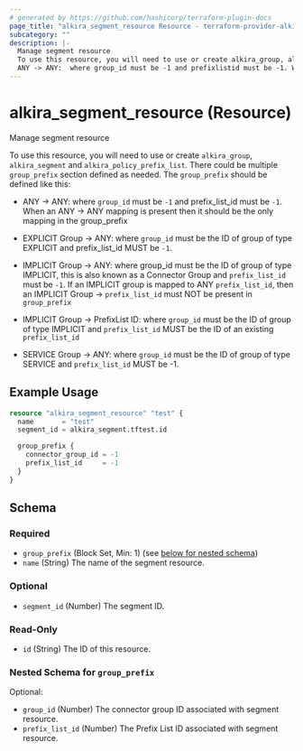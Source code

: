 ```yaml
---
# generated by https://github.com/hashicorp/terraform-plugin-docs
page_title: "alkira_segment_resource Resource - terraform-provider-alkira"
subcategory: ""
description: |-
  Manage segment resource
  To use this resource, you will need to use or create alkira_group, alkira_segment and alkira_policy_prefix_list. There could be multiple group_prefix section defined as needed. The group_prefix should be defined like this:
  ANY -> ANY:  where group_id must be -1 and prefixlistid must be -1. When an ANY -> ANY mapping is present then it should be the only mapping in the group_prefixEXPLICIT Group -> ANY:  where group_id must be the ID of group of type EXPLICIT and prefixlistid MUST be -1.IMPLICIT Group -> ANY: where group_id must be the ID of group of type IMPLICIT, this is also known as a Connector Group and prefix_list_id must be -1. If an IMPLICIT group is mapped to ANY prefix_list_id, then an IMPLICIT Group -> prefix_list_id must NOT be present in group_prefixIMPLICIT Group -> PrefixList ID: where group_id must be the ID of group of type IMPLICIT and prefix_list_id MUST be the ID of an existing prefix_list_idSERVICE Group -> ANY: where group_id must be the ID of group of type SERVICE and prefix_list_id MUST be -1.
---
```


# alkira_segment_resource (Resource)

Manage segment resource

To use this resource, you will need to use or create `alkira_group`, `alkira_segment` and `alkira_policy_prefix_list`. There could be multiple `group_prefix` section defined as needed. The `group_prefix` should be defined like this:

* ANY -> ANY:  where `group_id` must be `-1` and prefix_list_id must be `-1`. When an ANY -> ANY mapping is present then it should be the only mapping in the group_prefix

* EXPLICIT Group -> ANY:  where `group_id` must be the ID of group of type EXPLICIT and prefix_list_id MUST be `-1`.

* IMPLICIT Group -> ANY: where group_id must be the ID of group of type IMPLICIT, this is also known as a Connector Group and `prefix_list_id` must be `-1`. If an IMPLICIT group is mapped to ANY `prefix_list_id`, then an IMPLICIT Group -> `prefix_list_id` must NOT be present in `group_prefix`

* IMPLICIT Group -> PrefixList ID: where `group_id` must be the ID of group of type IMPLICIT and `prefix_list_id` MUST be the ID of an existing `prefix_list_id`

* SERVICE Group -> ANY: where `group_id` must be the ID of group of type SERVICE and `prefix_list_id` MUST be -1.

## Example Usage

```terraform
resource "alkira_segment_resource" "test" {
  name       = "test"
  segment_id = alkira_segment.tftest.id

  group_prefix {
    connector_group_id = -1
    prefix_list_id     = -1
  }
}
```

<!-- schema generated by tfplugindocs -->
## Schema

### Required

- `group_prefix` (Block Set, Min: 1) (see [below for nested schema](#nestedblock--group_prefix))
- `name` (String) The name of the segment resource.

### Optional

- `segment_id` (Number) The segment ID.

### Read-Only

- `id` (String) The ID of this resource.

<a id="nestedblock--group_prefix"></a>
### Nested Schema for `group_prefix`

Optional:

- `group_id` (Number) The connector group ID associated with segment resource.
- `prefix_list_id` (Number) The Prefix List ID associated with segment resource.


